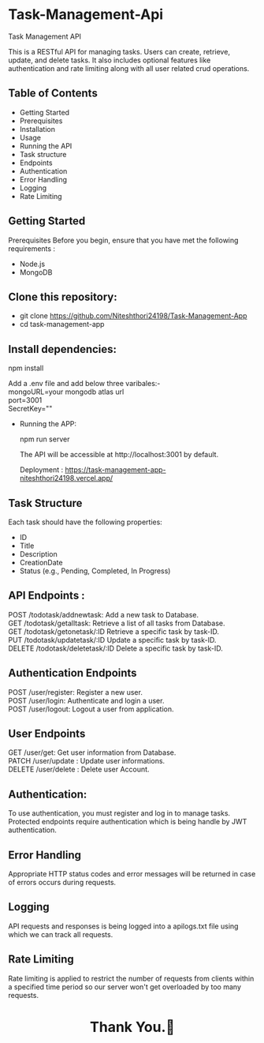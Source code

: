 
# Task-Management-Api

Task Management API

This is a RESTful API for managing tasks. Users can create, retrieve, update, and delete tasks. It also includes optional features like authentication and rate limiting along with all user related crud operations.

## Table of Contents

- Getting Started
- Prerequisites
- Installation
- Usage
- Running the API
- Task structure
- Endpoints
- Authentication
- Error Handling
- Logging
- Rate Limiting


## Getting Started

Prerequisites
Before you begin, ensure that you have met the following requirements :
- Node.js
- MongoDB


## Clone this repository:

- git clone https://github.com/Niteshthori24198/Task-Management-App <br/>
- cd task-management-app

## Install dependencies:

npm install <br/>

Add a .env file and add below three varibales:-<br/>
mongoURL=your mongodb atlas url <br/>
 port=3001<br/>
SecretKey=""<br/>

- Running the APP: <br/>

    npm run server <br/>

    The API will be accessible at http://localhost:3001 by default.

    Deployment : https://task-management-app-niteshthori24198.vercel.app/

## Task Structure

Each task should have the following properties:<br/>

-   ID<br/>
-   Title<br/>
-   Description<br/>
-   CreationDate<br/>
-   Status (e.g., Pending, Completed, In Progress)


## API Endpoints :

POST /todotask/addnewtask: Add a new task to Database.<br/>
GET /todotask/getalltask: Retrieve a list of all tasks from Database.<br/>
GET /todotask/getonetask/:ID Retrieve a specific task by task-ID.<br/>
PUT /todotask/updatetask/:ID Update a specific task by task-ID.<br/>
DELETE /todotask/deletetask/:ID Delete a specific task by task-ID.<br/>


## Authentication Endpoints 

POST /user/register: Register a new user.<br/>
POST /user/login: Authenticate and login a user.<br/>
POST /user/logout: Logout a user from application.<br/>

## User Endpoints

GET /user/get: Get user information from Database.<br/>
PATCH /user/update : Update user informations. <br/>
DELETE /user/delete : Delete user Account. <br/>

## Authentication:

To use authentication, you must register and log in to manage tasks. Protected endpoints require authentication which is being handle by JWT authentication.

## Error Handling

Appropriate HTTP status codes and error messages will be returned in case of errors occurs during requests.

## Logging 

API requests and responses is being logged into a apilogs.txt file using which we can track all requests.

## Rate Limiting 

Rate limiting is applied to restrict the number of requests from clients within a specified time period so our server won't get overloaded by too many requests.

<h1 align="center">Thank You.💖</h1>